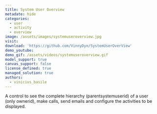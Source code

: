 ```yaml
---
title: System User Overview
metadate: hide
categories:
  - user
  - activity
  - overview
image: /assets/images/systemuseroverview.jpg
visit: 
download: 'https://github.com/VinnyDyn/SystemUserOverView'
demo_youtube:
demo_gif: /assets/videos/systemuseroverview.gif
model_support: true
canvas_support: false
license_defined: true
managed_solution: true
authors:
  - vinicius_basile
---
```


A control to see the complete hierarchy (parentsystemuserid) of a user (only ownerid), make calls, send emails and configure the activities to be displayed.
